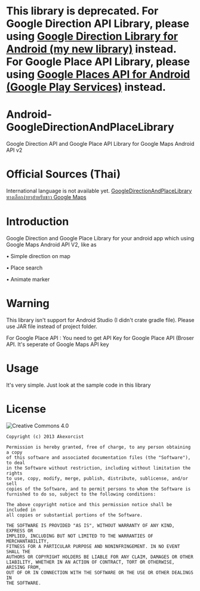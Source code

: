 This library is deprecated. 
For Google Direction API Library, please using [Google Direction Library for Android (my new library)](https://github.com/akexorcist/Android-GoogleDirectionLibrary) instead.
For Google Place API Library, please using [Google Places API for Android (Google Play Services)](https://developers.google.com/places/android-api) instead.
======================================

Android-GoogleDirectionAndPlaceLibrary
======================================

Google Direction API and Google Place API Library for Google Maps Android API v2


Official Sources (Thai)
======================================
International language is not available yet. 
[GoogleDirectionAndPlaceLibrary ทางเลือกง่ายๆสำหรับชาว Google Maps](http://www.akexorcist.com/2014/04/android-code-googledirectionandplacelib.html)



Introduction
======================================
Google Direction and Google Place Library for your android app which using Google Maps Android API V2, like as

  • Simple direction on map

  • Place search 

  • Animate marker
  
  
Warning
======================================
This library isn't support for Android Studio (I didn't crate gradle file). Please use JAR file instead of project folder.

For Google Place API : You need to get API Key for Google Place API (Broser API. It's seperate of Google Maps API key 


Usage 
======================================
It's very simple. Just look at the sample code in this library


License
======================================
![Creative Commons 4.0](http://i.creativecommons.org/l/by/4.0/88x31.png)

```text
Copyright (c) 2013 Akexorcist

Permission is hereby granted, free of charge, to any person obtaining a copy
of this software and associated documentation files (the "Software"), to deal
in the Software without restriction, including without limitation the rights
to use, copy, modify, merge, publish, distribute, sublicense, and/or sell
copies of the Software, and to permit persons to whom the Software is
furnished to do so, subject to the following conditions:

The above copyright notice and this permission notice shall be included in
all copies or substantial portions of the Software.

THE SOFTWARE IS PROVIDED "AS IS", WITHOUT WARRANTY OF ANY KIND, EXPRESS OR
IMPLIED, INCLUDING BUT NOT LIMITED TO THE WARRANTIES OF MERCHANTABILITY,
FITNESS FOR A PARTICULAR PURPOSE AND NONINFRINGEMENT. IN NO EVENT SHALL THE
AUTHORS OR COPYRIGHT HOLDERS BE LIABLE FOR ANY CLAIM, DAMAGES OR OTHER
LIABILITY, WHETHER IN AN ACTION OF CONTRACT, TORT OR OTHERWISE, ARISING FROM,
OUT OF OR IN CONNECTION WITH THE SOFTWARE OR THE USE OR OTHER DEALINGS IN
THE SOFTWARE.

```
